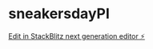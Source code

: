 # sneakersdayPI

[Edit in StackBlitz next generation editor ⚡️](https://stackblitz.com/~/github.com/davidmartinsperes/sneakersdayPI)